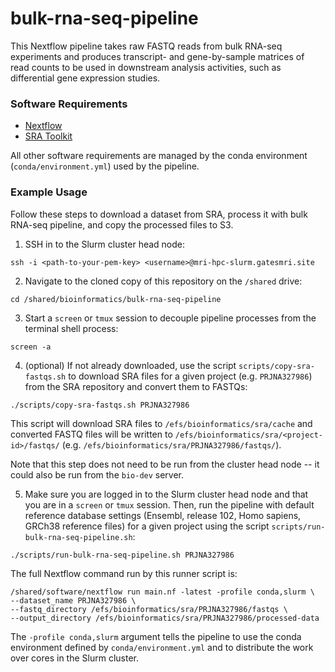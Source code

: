 # bulk-rna-seq-pipeline

This Nextflow pipeline takes raw FASTQ reads from bulk RNA-seq experiments and produces transcript- and gene-by-sample matrices of read counts to be used in downstream analysis activities, such as differential gene expression studies.

### Software Requirements

* [Nextflow](https://www.nextflow.io/)
* [SRA Toolkit](https://github.com/ncbi/sra-tools)

All other software requirements are managed by the conda environment (`conda/environment.yml`) used by the pipeline.

### Example Usage

Follow these steps to download a dataset from SRA, process it with bulk RNA-seq pipeline, and copy the processed files to S3. 

1. SSH in to the Slurm cluster head node:
```
ssh -i <path-to-your-pem-key> <username>@mri-hpc-slurm.gatesmri.site
```

2. Navigate to the cloned copy of this repository on the `/shared` drive:
```
cd /shared/bioinformatics/bulk-rna-seq-pipeline
```

3. Start a `screen` or `tmux` session to decouple pipeline processes from the terminal shell process:
```
screen -a
```

4. (optional) If not already downloaded, use the script `scripts/copy-sra-fastqs.sh` to download SRA files for a given project (e.g. `PRJNA327986`) from the SRA repository and convert them to FASTQs:
```
./scripts/copy-sra-fastqs.sh PRJNA327986
```
   This script will download SRA files to `/efs/bioinformatics/sra/cache` and converted FASTQ files will be written to `/efs/bioinformatics/sra/<project-id>/fastqs/` (e.g. `/efs/bioinformatics/sra/PRJNA327986/fastqs/`).
   
   Note that this step does not need to be run from the cluster head node -- it could also be run from the `bio-dev` server.

5. Make sure you are logged in to the Slurm cluster head node and that you are in a `screen` or `tmux` session. Then, run the pipeline with default reference database settings (Ensembl, release 102, Homo sapiens, GRCh38 reference files) for a given project using the script `scripts/run-bulk-rna-seq-pipeline.sh`:
```
./scripts/run-bulk-rna-seq-pipeline.sh PRJNA327986
```

   The full Nextflow command run by this runner script is:
   ```
   /shared/software/nextflow run main.nf -latest -profile conda,slurm \
   --dataset_name PRJNA327986 \
   --fastq_directory /efs/bioinformatics/sra/PRJNA327986/fastqs \
   --output_directory /efs/bioinformatics/sra/PRJNA327986/processed-data
   ```

   The `-profile conda,slurm` argument tells the pipeline to use the conda environment defined by `conda/environment.yml` and to distribute the work over cores in the Slurm cluster.
    
